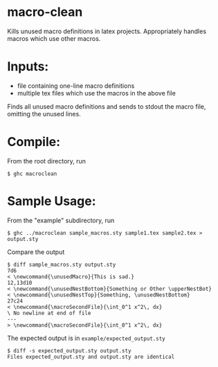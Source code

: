 macro-clean
===========

Kills unused macro definitions in latex projects.
Appropriately handles macros which use other macros.

# Inputs: 

* file containing one-line macro definitions
* multiple tex files which use the macros in the above file

Finds all unused macro definitions and sends to stdout the macro
file, omitting the unused lines.

# Compile:

From the root directory, run

    $ ghc macroclean

# Sample Usage:

From the "example" subdirectory, run

    $ ghc ../macroclean sample_macros.sty sample1.tex sample2.tex > output.sty

Compare the output

    $ diff sample_macros.sty output.sty
    7d6
    < \newcommand{\unusedMacro}{This is sad.}
    12,13d10
    < \newcommand{\unusedNestBottom}{Something or Other \upperNestBot}
    < \newcommand{\unusedNestTop}{Something, \unusedNestBottom}
    27c24
    < \newcommand{\macroSecondFile}{\int_0^1 x^2\, dx}
    \ No newline at end of file
    ---
    > \newcommand{\macroSecondFile}{\int_0^1 x^2\, dx}

The expected output is in `example/expected_output.sty`

    $ diff -s expected_output.sty output.sty
    Files expected_output.sty and output.sty are identical

